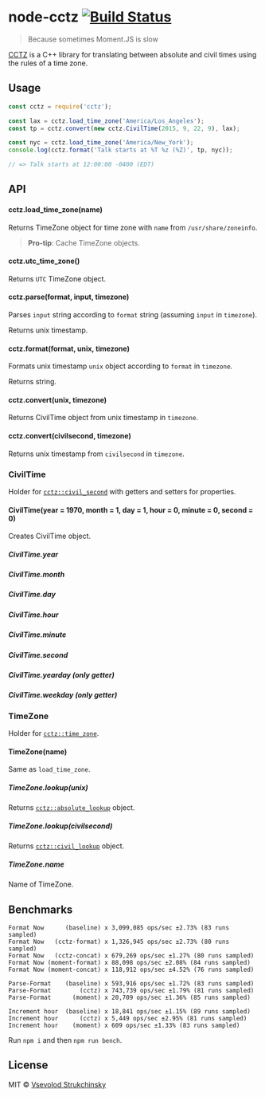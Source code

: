 # node-cctz [![Build Status](https://travis-ci.org/floatdrop/node-cctz.svg?branch=master)](https://travis-ci.org/floatdrop/node-cctz)

> Because sometimes Moment.JS is slow

[CCTZ](https://github.com/google/cctz) is a C++ library for translating between absolute and civil times using the rules of a time zone.

## Usage

```js
const cctz = require('cctz');

const lax = cctz.load_time_zone('America/Los_Angeles');
const tp = cctz.convert(new cctz.CivilTime(2015, 9, 22, 9), lax);

const nyc = cctz.load_time_zone('America/New_York');
console.log(cctz.format('Talk starts at %T %z (%Z)', tp, nyc));

// => Talk starts at 12:00:00 -0400 (EDT)
```

## API

#### cctz.load_time_zone(name)

Returns TimeZone object for time zone with `name` from `/usr/share/zoneinfo`.

> __Pro-tip__: Cache TimeZone objects.

#### cctz.utc_time_zone()

Returns `UTC` TimeZone object.

#### cctz.parse(format, input, timezone)

Parses `input` string according to `format` string (assuming `input` in `timezone`).

Returns unix timestamp.

#### cctz.format(format, unix, timezone)

Formats unix timestamp `unix` object according to `format` in `timezone`.

Returns string.

#### cctz.convert(unix, timezone)

Returns CivilTime object from unix timestamp in `timezone`.

#### cctz.convert(civilsecond, timezone)

Returns unix timestamp from `civilsecond` in `timezone`.


### CivilTime

Holder for [`cctz::civil_second`](https://github.com/google/cctz/blob/6a694a40f3770f6d41e6ab1721c29f4ea1d8352b/include/civil_time.h#L22) with getters and setters for properties.

#### CivilTime(year = 1970, month = 1, day = 1, hour = 0, minute = 0, second = 0)

Creates CivilTime object.

##### CivilTime.year
##### CivilTime.month
##### CivilTime.day
##### CivilTime.hour
##### CivilTime.minute
##### CivilTime.second
##### CivilTime.yearday (only getter)
##### CivilTime.weekday (only getter)


### TimeZone

Holder for [`cctz::time_zone`](https://github.com/google/cctz/blob/6a694a40f3770f6d41e6ab1721c29f4ea1d8352b/include/time_zone.h#L37).

#### TimeZone(name)

Same as `load_time_zone`.

##### TimeZone.lookup(unix)

Returns [`cctz::absolute_lookup`](https://github.com/google/cctz/blob/6a694a40f3770f6d41e6ab1721c29f4ea1d8352b/include/time_zone.h#L60) object.

##### TimeZone.lookup(civilsecond)

Returns [`cctz::civil_lookup`](https://github.com/google/cctz/blob/6a694a40f3770f6d41e6ab1721c29f4ea1d8352b/include/time_zone.h#L85) object.

##### TimeZone.name

Name of TimeZone.


## Benchmarks

```
Format Now      (baseline) x 3,099,085 ops/sec ±2.73% (83 runs sampled)
Format Now   (cctz-format) x 1,326,945 ops/sec ±2.73% (80 runs sampled)
Format Now   (cctz-concat) x 679,269 ops/sec ±1.27% (80 runs sampled)
Format Now (moment-format) x 88,098 ops/sec ±2.08% (84 runs sampled)
Format Now (moment-concat) x 118,912 ops/sec ±4.52% (76 runs sampled)

Parse-Format    (baseline) x 593,916 ops/sec ±1.72% (83 runs sampled)
Parse-Format        (cctz) x 743,739 ops/sec ±1.79% (81 runs sampled)
Parse-Format      (moment) x 20,709 ops/sec ±1.36% (85 runs sampled)

Increment hour  (baseline) x 18,841 ops/sec ±1.15% (89 runs sampled)
Increment hour      (cctz) x 5,449 ops/sec ±2.95% (81 runs sampled)
Increment hour    (moment) x 609 ops/sec ±1.33% (83 runs sampled)
```

Run `npm i` and then `npm run bench`.

## License

MIT © [Vsevolod Strukchinsky](mailto://floatdrop@gmail.com)
